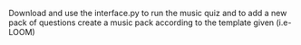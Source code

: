 Download and use the interface.py to run the music quiz and to add a new pack of questions create a music pack according to the template given (i.e-LOOM)
